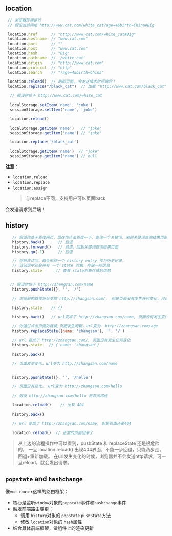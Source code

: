 ## location

```javascript
 // 浏览器环境运行
 // 假设当前网址 http://www.cat.com/white_cat?age=4&birth=China#Big

 location.href      // "http://www.cat.com/white_cat#Big"
 location.hostname  // "www.cat.com"
 location.port      // ""
 location.host      // "www.cat.com"
 location.hash      // "Big"
 location.pathname  // '/white_cat'
 location.origin    // "http://www.cat.com"
 location.protocol  // "http"
 location.search    // "?age=4&birth=China"

 location.reload()  // 刷新页面, 会发送情求给后端的！
 location.replace("/black_cat")  // 加载 "http://www.cat.com/black_cat" 页面
```

```javascript
  // 假设你位于 http://www.cat.com/white_cat

  localStorage.setItem('name', 'joke')
  sessionStorage.setItem('name', 'joke')

  location.reload()

  localStorage.getItem('name')   // "joke"
  sessionStorage.getItem('name') // "joke"

  location.replace('/black_cat')

  localStorage.getItem('name')  // "joke"
  sessionStorage.getItem('name') // null
```

**注意**：
- `location.reload`
- `location.replace`
- `location.assign`
  > 与replace不同，支持用户可以页面back

会发送请求到后端！



## history
```javascript
   // 假设你处于百度网页，现在你点击百度一下，查询一个关键词，来到关键词查询结果页面
   history.back()      // 后退
   history.forward()   // 前进，回到关键词查询结果页面
   history.go(-1)      // 后退

   // 你每次访问，都会形成一个 history entry 作为历史记录，
   // 该记录中还会带有 一个 state 对象，存储一些信息
   history.state      // 查看 state对象存储的信息

 
  // 假设你位于 http://zhangsan.com/name
   history.pushState({}, '', '/')  

   // 浏览器的路径将会变成 http://zhangsan.com/， 但是页面没有发生任何变化，只是url变了

   history.state    // {}

   history.back()   // url变成了 http://zhangsan.com/name, 页面没有发生变化

   // 你通过点击页面的链接,页面发生刷新，url变为  http://zhangsan.com/age
   history.replaceState({name: 'zhangsan'}, '', '/')

   // url 变成了 http://zhangsan.com/, 页面没有发生任何变化
   history.state   // { name: 'zhangsan'}

   history.back() 

   // 页面发生变化，url变为 http://zhangsan.com/name


   history.pushState({}, '', '/hello')

   // 页面没有变化， url变为 http://zhangsan.com/hello

   // 假设 http://zhangsan.com/hello 是非法路径

   location.reload()    // 出现 404 

   history.back()

   // url 变成了 http://zhangsan.com/name, 但是页面还是404

   location.reload()  // 正常的页面回来了
```
> 从上边的流程操作中可以看到，pushState 和 replaceState 还是很危险的，
> 一旦 location.reload() 出现404界面，不能一步回退，只能两步走，回退+重新加载。
> 在url发生变化的时候，浏览器并不会发送http请求，可一旦reload，就会发出请求。



## `popstate` and `hashchange`
像`vue-router`这样的路由框架：
- 核心是监听`window`对象的`popstate`事件和`hashchange`事件
- 触发前端路由变更：
  - 调用 `history`对象的 `popState` `pushState`方法
  - 修改 `location`对象的 `hash`属性
- 结合具体前端框架，做组件上的渲染更新